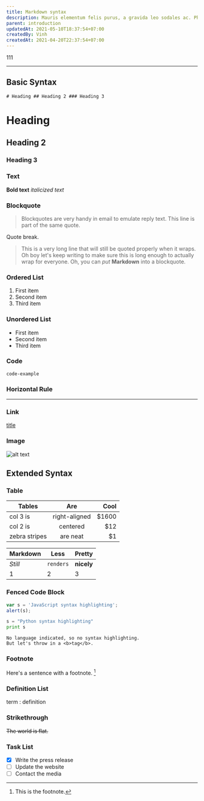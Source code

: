 ```yaml
---
title: Markdown syntax
description: Mauris elementum felis purus, a gravida leo sodales ac. Phasellus et tempus purus. Cras nibh tellus, convallis at mollis a, egestas ac sem. Donec erat mauris, tempor id accumsan id, facilisis non sapien.
parent: introduction
updatedAt: 2021-05-10T18:37:54+07:00
createdBy: Vinh
createdAt: 2021-04-20T22:37:54+07:00
---
```


111

---

## Basic Syntax

`# Heading ## Heading 2 ### Heading 3`

# Heading

## Heading 2

### Heading 3

### Text

**Bold text** _italicized text_

### Blockquote

> Blockquotes are very handy in email to emulate reply text.
> This line is part of the same quote.

Quote break.

> This is a very long line that will still be quoted properly when it wraps. Oh boy let's keep writing to make sure this is long enough to actually wrap for everyone. Oh, you can _put_ **Markdown** into a blockquote.

### Ordered List

1. First item
2. Second item
3. Third item

### Unordered List

- First item
- Second item
- Third item

### Code

`code-example`

### Horizontal Rule

---

### Link

[title](https://www.example.com)

### Image

![alt text](/avatar.png)

## Extended Syntax

### Table

| Tables        |      Are      |  Cool |
| ------------- | :-----------: | ----: |
| col 3 is      | right-aligned | $1600 |
| col 2 is      |   centered    |   $12 |
| zebra stripes |   are neat    |    $1 |

| Markdown | Less      | Pretty     |
| -------- | --------- | ---------- |
| _Still_  | `renders` | **nicely** |
| 1        | 2         | 3          |

### Fenced Code Block

```javascript
var s = 'JavaScript syntax highlighting';
alert(s);
```

```python
s = "Python syntax highlighting"
print s
```

```
No language indicated, so no syntax highlighting.
But let's throw in a <b>tag</b>.
```

### Footnote

Here's a sentence with a footnote. [^1]

[^1]: This is the footnote.

### Definition List

term
: definition

### Strikethrough

~~The world is flat.~~

### Task List

- [x] Write the press release
- [ ] Update the website
- [ ] Contact the media
